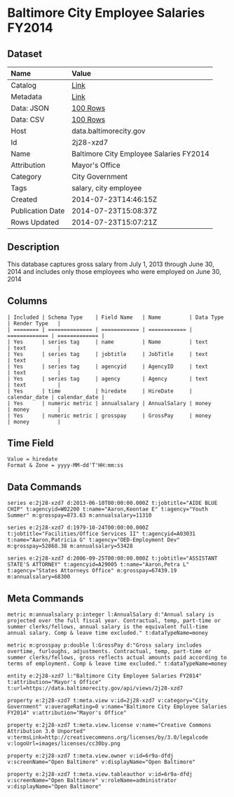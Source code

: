 # Baltimore City Employee Salaries FY2014

## Dataset

| Name | Value |
| :--- | :---- |
| Catalog | [Link](https://catalog.data.gov/dataset/baltimore-city-employee-salaries-fy2014-5924b) |
| Metadata | [Link](https://data.baltimorecity.gov/api/views/2j28-xzd7) |
| Data: JSON | [100 Rows](https://data.baltimorecity.gov/api/views/2j28-xzd7/rows.json?max_rows=100) |
| Data: CSV | [100 Rows](https://data.baltimorecity.gov/api/views/2j28-xzd7/rows.csv?max_rows=100) |
| Host | data.baltimorecity.gov |
| Id | 2j28-xzd7 |
| Name | Baltimore City Employee Salaries FY2014 |
| Attribution | Mayor's Office |
| Category | City Government |
| Tags | salary, city employee |
| Created | 2014-07-23T14:46:15Z |
| Publication Date | 2014-07-23T15:08:37Z |
| Rows Updated | 2014-07-23T15:07:21Z |

## Description

This database captures gross salary from July 1, 2013 through June 30, 2014 and includes only those employees who were employed on June 30, 2014

## Columns

```ls
| Included | Schema Type    | Field Name   | Name         | Data Type     | Render Type   |
| ======== | ============== | ============ | ============ | ============= | ============= |
| Yes      | series tag     | name         | Name         | text          | text          |
| Yes      | series tag     | jobtitle     | JobTitle     | text          | text          |
| Yes      | series tag     | agencyid     | AgencyID     | text          | text          |
| Yes      | series tag     | agency       | Agency       | text          | text          |
| Yes      | time           | hiredate     | HireDate     | calendar_date | calendar_date |
| Yes      | numeric metric | annualsalary | AnnualSalary | money         | money         |
| Yes      | numeric metric | grosspay     | GrossPay     | money         | money         |
```

## Time Field

```ls
Value = hiredate
Format & Zone = yyyy-MM-dd'T'HH:mm:ss
```

## Data Commands

```ls
series e:2j28-xzd7 d:2013-06-10T00:00:00.000Z t:jobtitle="AIDE BLUE CHIP" t:agencyid=W02200 t:name="Aaron,Keontae E" t:agency="Youth Summer" m:grosspay=873.63 m:annualsalary=11310

series e:2j28-xzd7 d:1979-10-24T00:00:00.000Z t:jobtitle="Facilities/Office Services II" t:agencyid=A03031 t:name="Aaron,Patricia G" t:agency="OED-Employment Dev" m:grosspay=52868.38 m:annualsalary=53428

series e:2j28-xzd7 d:2006-09-25T00:00:00.000Z t:jobtitle="ASSISTANT STATE'S ATTORNEY" t:agencyid=A29005 t:name="Aaron,Petra L" t:agency="States Attorneys Office" m:grosspay=67439.19 m:annualsalary=68300
```

## Meta Commands

```ls
metric m:annualsalary p:integer l:AnnualSalary d:"Annual salary is projected over the full fiscal year. Contractual, temp, part-time or summer clerks/fellows, annual salary is the equivalent full-time annual salary. Comp & leave time excluded." t:dataTypeName=money

metric m:grosspay p:double l:GrossPay d:"Gross salary includes overtime, furloughs, adjustments. Contractual, temp, part-time or summer clerks/fellows, gross reflects actual amounts paid according to terms of employment. Comp & leave time excluded." t:dataTypeName=money

entity e:2j28-xzd7 l:"Baltimore City Employee Salaries FY2014" t:attribution="Mayor's Office" t:url=https://data.baltimorecity.gov/api/views/2j28-xzd7

property e:2j28-xzd7 t:meta.view v:id=2j28-xzd7 v:category="City Government" v:averageRating=0 v:name="Baltimore City Employee Salaries FY2014" v:attribution="Mayor's Office"

property e:2j28-xzd7 t:meta.view.license v:name="Creative Commons Attribution 3.0 Unported" v:termsLink=http://creativecommons.org/licenses/by/3.0/legalcode v:logoUrl=images/licenses/cc30by.png

property e:2j28-xzd7 t:meta.view.owner v:id=6r9a-dfdj v:screenName="Open Baltimore" v:displayName="Open Baltimore"

property e:2j28-xzd7 t:meta.view.tableauthor v:id=6r9a-dfdj v:screenName="Open Baltimore" v:roleName=administrator v:displayName="Open Baltimore"
```